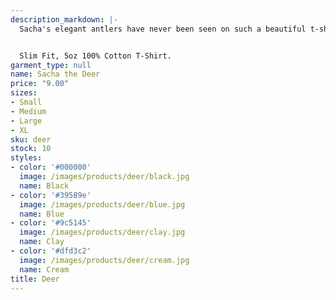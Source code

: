 ```yaml
---
description_markdown: |-
  Sacha's elegant antlers have never been seen on such a beautiful t-shirt. Wear this majestic beast and feel all your problems float away.


  Slim Fit, 5oz 100% Cotton T-Shirt.
garment_type: null
name: Sacha the Deer
price: "9.00"
sizes:
- Small
- Medium
- Large
- XL
sku: deer
stock: 10
styles:
- color: '#000000'
  image: /images/products/deer/black.jpg
  name: Black
- color: '#39589e'
  image: /images/products/deer/blue.jpg
  name: Blue
- color: '#9c5145'
  image: /images/products/deer/clay.jpg
  name: Clay
- color: '#dfd3c2'
  image: /images/products/deer/cream.jpg
  name: Cream
title: Deer
---
```

